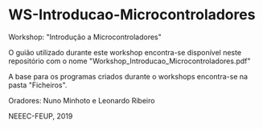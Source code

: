 # WS-Introducao-Microcontroladores
Workshop: "Introdução a Microcontroladores"

O guião utilizado durante este workshop encontra-se disponível neste repositório com o nome "Workshop_Introducao_Microcontroladores.pdf"

A base para os programas criados durante o workshops encontra-se na pasta "Ficheiros".

Oradores: Nuno Minhoto e Leonardo Ribeiro

NEEEC-FEUP, 2019
